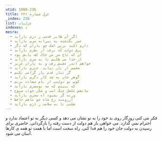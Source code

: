 ```yaml
---
utid: 1000-236
title: غزل شماره ۲۳۶
_index: 236
list: غزلیات
indexes: د
mesra:
  - اگر آن طایر قدسی ز درم بازآید
  - عمر بگذشته به پیرانه سرم بازآید
  - دارم امّید برین اشک چو باران که دگر
  - برق دولت که برفت از نظرم بازآید
  - آن که تاج سر من خاک کف پایش بود
  - از خدا می طلبم تا به سرم بازآید
  - خواهم اندر عقبش رفت و به یاران عزیز
  - شخصم ار باز نیاید، خبرم بازآید
  - گر نثار قدم یار گرامی نکنم
  - گوهر جان به چه کار دگرم بازآید
  - کوس نو دولتی از بام سعادت بزنم
  - که ببینم که مه نوسفرم بازآید
  - مانعش غلغل چنگ است و شکر خواب صبوح
  - ورنه گر بشنود آه سحرم بازآید
  - آرزومند رخ شاه چو ماهم حافظ
  - همّتی تا به سلامت ز دَرَم بازآید
---
```

فکر می کنی روزگار روی بد خود را به تو نشان می دهد و کسی دیگر به تو اعتماد ندارد و احترام نمی گذارد. می خواهی باز هم دولت از دست رفته را بازگردانی. حاضری برای رسیدن به دولت جان خود را هم فدا کنی. راه سخت است اما با همت تو همه ی کارها آسان می شود.
